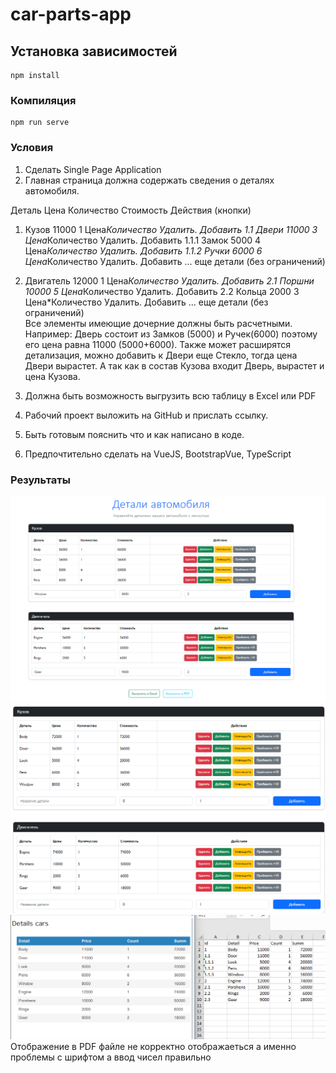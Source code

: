 # car-parts-app

## Установка зависимостей
```
npm install
```

### Компиляция
```
npm run serve
```

### Условия
 1. Сделать Single Page Application
2. Главная страница должна содержать сведения о деталях автомобиля.

Деталь	Цена	Количество	Стоимость	Действия (кнопки)
1. Кузов	11000	1	Цена*Количество	Удалить. Добавить
1.1 Двери 	11000	3	Цена*Количество	Удалить. Добавить
1.1.1 Замок	5000	4	Цена*Количество	Удалить. Добавить
1.1.2 Ручки 	6000	6	Цена*Количество	Удалить. Добавить
… еще детали (без ограничений)				
2. Двигатель	12000	1	Цена*Количество	Удалить. Добавить
2.1 Поршни	10000	5	Цена*Количество	Удалить. Добавить
2.2 Кольца 	2000	3	Цена*Количество	Удалить. Добавить
… еще детали (без ограничений)				
 Все элементы имеющие дочерние должны быть расчетными. Например: Дверь состоит из Замков (5000) и Ручек(6000) поэтому его цена равна 11000 (5000+6000).
Также может расширятся детализация, можно добавить к Двери еще Стекло, тогда цена Двери вырастет. А так как в состав Кузова входит Дверь, вырастет и цена Кузова. 

3. Должна быть возможность выгрузить всю таблицу в Excel или PDF
4. Рабочий проект выложить на GitHub и прислать ссылку.
5. Быть готовым пояснить что и как написано в коде.
6. Предпочтительно сделать на VueJS, BootstrapVue, TypeScript 

### Результаты
![До внесений изменений выполнен по условиям задачи CRUD](images/1.png)
![После изменений данных результаты соответствует условиям задачи](images/2.png)
![Данные в EXCEL и PDF](images/3.png)
Отображение в PDF файле не корректно отображаеться а именно проблемы с шрифтом а ввод чисел правильно
